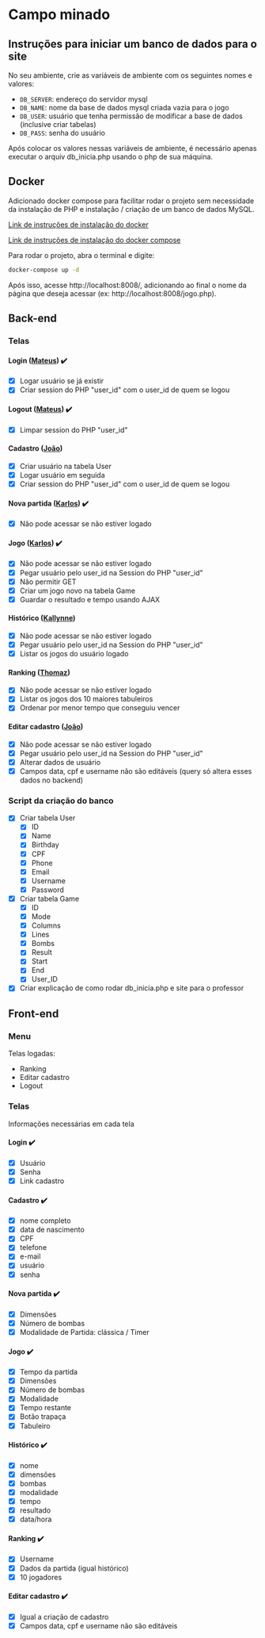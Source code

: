 # Campo minado

## Instruções para iniciar um banco de dados para o site

No seu ambiente, crie as variáveis de ambiente com os seguintes nomes e valores:
- `DB_SERVER`: endereço do servidor mysql
- `DB_NAME`: nome da base de dados mysql criada vazia para o jogo
- `DB_USER`: usuário que tenha permissão de modificar a base de dados (inclusive criar tabelas)
- `DB_PASS`: senha do usuário

Após colocar os valores nessas variáveis de ambiente, é necessário apenas executar o arquiv db_inicia.php usando o php de sua máquina.

## Docker

Adicionado docker compose para facilitar rodar o projeto sem necessidade da instalação de PHP e instalação / criação de um banco de dados MySQL.

[Link de instruções de instalação do docker](https://docs.docker.com/engine/install/)

[Link de instruções de instalação do docker compose](https://docs.docker.com/compose/install/)

Para rodar o projeto, abra o terminal e digite:

```bash
docker-compose up -d
```

Após isso, acesse http://localhost:8008/, adicionando ao final o nome da página que deseja acessar (ex: http://localhost:8008/jogo.php).

## Back-end

### Telas

#### Login ([Mateus](https://github.com/promateusy)) :heavy_check_mark:
- [x] Logar usuário se já existir
- [x] Criar session do PHP "user_id" com o user_id de quem se logou

#### Logout ([Mateus](https://github.com/promateusy)) :heavy_check_mark:
- [x] Limpar session do PHP "user_id"

#### Cadastro ([João](https://github.com/JoaoPortuense))
- [x] Criar usuário na tabela User
- [x] Logar usuário em seguida
- [x] Criar session do PHP "user_id" com o user_id de quem se logou

#### Nova partida ([Karlos](https://github.com/konkah)) :heavy_check_mark:
- [x] Não pode acessar se não estiver logado

#### Jogo ([Karlos](https://github.com/konkah)) :heavy_check_mark:
- [x] Não pode acessar se não estiver logado
- [x] Pegar usuário pelo user_id na Session do PHP "user_id"
- [x] Não permitir GET
- [x] Criar um jogo novo na tabela Game
- [x] Guardar o resultado e tempo usando AJAX

#### Histórico ([Kallynne](https://github.com/Kallynne-Rosa))
- [x] Não pode acessar se não estiver logado
- [x] Pegar usuário pelo user_id na Session do PHP "user_id"
- [x] Listar os jogos do usuário logado

#### Ranking ([Thomaz](https://github.com/Thomaz-Maques-Padovani))
- [x] Não pode acessar se não estiver logado
- [x] Listar os jogos dos 10 maiores tabuleiros
- [x] Ordenar por menor tempo que conseguiu vencer

#### Editar cadastro ([João](https://github.com/JoaoPortuense))
- [x] Não pode acessar se não estiver logado
- [x] Pegar usuário pelo user_id na Session do PHP "user_id"
- [x] Alterar dados de usuário
- [x] Campos data, cpf e username não são editáveis (query só altera esses dados no backend)

### Script da criação do banco
- [x] Criar tabela User
    - [x] ID
    - [x] Name
    - [x] Birthday
    - [x] CPF
    - [x] Phone
    - [x] Email
    - [x] Username
    - [x] Password
- [x] Criar tabela Game
    - [x] ID
    - [x] Mode
    - [x] Columns
    - [x] Lines
    - [x] Bombs
    - [x] Result
    - [x] Start
    - [x] End
    - [x] User_ID
- [x] Criar explicação de como rodar db_inicia.php e site para o professor

## Front-end

### Menu

Telas logadas:

- Ranking
- Editar cadastro
- Logout

### Telas

Informações necessárias em cada tela

#### Login :heavy_check_mark:
- [x] Usuário
- [x] Senha
- [x] Link cadastro

#### Cadastro :heavy_check_mark:
- [x] nome completo
- [x] data de nascimento
- [x] CPF
- [x] telefone
- [x] e-mail
- [x] usuário
- [x] senha

#### Nova partida :heavy_check_mark:
- [x] Dimensões
- [x] Número de bombas
- [x] Modalidade de Partida: clássica / Timer

#### Jogo :heavy_check_mark:
- [x] Tempo da partida
- [x] Dimensões
- [x] Número de bombas
- [x] Modalidade
- [x] Tempo restante
- [x] Botão trapaça
- [x] Tabuleiro

#### Histórico :heavy_check_mark:
- [x] nome
- [x] dimensões
- [x] bombas
- [x] modalidade
- [x] tempo
- [x] resultado
- [x] data/hora

#### Ranking :heavy_check_mark:
- [x] Username
- [x] Dados da partida (igual histórico)
- [x] 10 jogadores

#### Editar cadastro :heavy_check_mark:
- [x] Igual a criação de cadastro
- [x] Campos data, cpf e username não são editáveis

